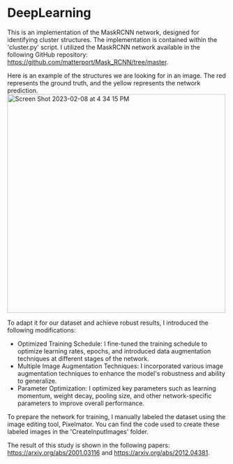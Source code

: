 # DeepLearning
This is an implementation of the MaskRCNN network, designed for identifying cluster structures. The implementation is contained within the 'cluster.py' script. I utilized the MaskRCNN network available in the following GitHub repository: https://github.com/matterport/Mask_RCNN/tree/master.

Here is an example of the structures we are looking for in an image. The red represents the ground truth, and the yellow represents the network prediction.
<img width="500" alt="Screen Shot 2023-02-08 at 4 34 15 PM" src="https://github.com/banafsh89/DeepLearning/assets/44900049/41fb33a7-6789-4814-8d76-3187ec862293">


To adapt it for our dataset and achieve robust results, I introduced the following modifications:
  * Optimized Training Schedule: I fine-tuned the training schedule to optimize learning rates, epochs, and introduced data augmentation techniques at different stages of the network.
  * Multiple Image Augmentation Techniques: I incorporated various image augmentation techniques to enhance the model's robustness and ability to generalize.
  * Parameter Optimization: I optimized key parameters such as learning momentum, weight decay, pooling size, and other network-specific parameters to improve overall performance.

To prepare the network for training, I manually labeled the dataset using the image editing tool, Pixelmator. You can find the code used to create these labeled images in the 'CreateInputImages' folder.

The result of this study is shown in the following papers: https://arxiv.org/abs/2001.03116 and https://arxiv.org/abs/2012.04381.

